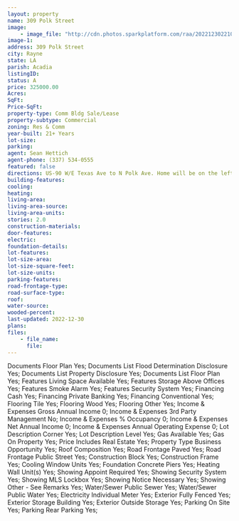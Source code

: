 ```yaml
---
layout: property
name: 309 Polk Street 
image:
    - image_file: "http://cdn.photos.sparkplatform.com/raa/20221230221051953001000000.jpg"
image-1:
address: 309 Polk Street
city: Rayne
state: LA
parish: Acadia
listingID: 
status: A
price: 325000.00
Acres: 
SqFt: 
Price-SqFt: 
property-type: Comm Bldg Sale/Lease
property-subtype: Commercial
zoning: Res & Comm
year-built: 21+ Years
lot-size: 
parking: 
agent: Sean Hettich
agent-phone: (337) 534-0555
featured: false
directions: US-90 W/E Texas Ave to N Polk Ave. Home will be on the left.
building-features: 
cooling: 
heating: 
living-area: 
living-area-source: 
living-area-units: 
stories: 2.0
construction-materials: 
door-features: 
electric: 
foundation-details: 
lot-features: 
lot-size-area: 
lot-size-square-feet: 
lot-size-units: 
parking-features: 
road-frontage-type: 
road-surface-type: 
roof: 
water-source: 
wooded-percent: 
last-updated: 2022-12-30
plans: 
files:
    - file_name:
      file:
---
```

Documents	Floor Plan	Yes;
Documents List	Flood Determination Disclosure	Yes;
Documents List	Property Disclosure	Yes;
Documents List	Floor Plan	Yes;
Features	Living Space Available	Yes;
Features	Storage Above Offices	Yes;
Features	Smoke Alarm	Yes;
Features	Security System	Yes;
Financing	Cash	Yes;
Financing	Private Banking	Yes;
Financing	Conventional	Yes;
Flooring	Tile	Yes;
Flooring	Wood	Yes;
Flooring	Other	Yes;
Income & Expenses	Gross Annual Income	0;
Income & Expenses	3rd Party Management	No;
Income & Expenses	% Occupancy	0;
Income & Expenses	Net Annual Income	0;
Income & Expenses	Annual Operating Expense	0;
Lot Description	Corner	Yes;
Lot Description	Level	Yes;
Gas	Available	Yes;
Gas	On Property	Yes;
Price Includes	Real Estate	Yes;
Property Type	Business Opportunity	Yes;
Roof	Composition	Yes;
Road Frontage	Paved	Yes;
Road Frontage	Public Street	Yes;
Construction	Block	Yes;
Construction	Frame	Yes;
Cooling	Window Units	Yes;
Foundation	Concrete Piers	Yes;
Heating	Wall Unit(s)	Yes;
Showing	Appoint Required	Yes;
Showing	Security System	Yes;
Showing	MLS Lockbox	Yes;
Showing	Notice Necessary	Yes;
Showing	Other - See Remarks	Yes;
Water/Sewer	Public Sewer	Yes;
Water/Sewer	Public Water	Yes;
Electricity	Individual Meter	Yes;
Exterior	Fully Fenced	Yes;
Exterior	Storage Building	Yes;
Exterior	Outside Storage	Yes;
Parking	On Site	Yes;
Parking	Rear Parking	Yes;

